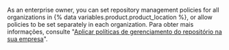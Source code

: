 As an enterprise owner, you can set repository management policies for all organizations in {% data variables.product.product_location %}, or allow policies to be set separately in each organization. Para obter mais informações, consulte "[Aplicar políticas de gerenciamento do repositório na sua empresa](/admin/policies/enforcing-policies-for-your-enterprise/enforcing-repository-management-policies-in-your-enterprise)".
